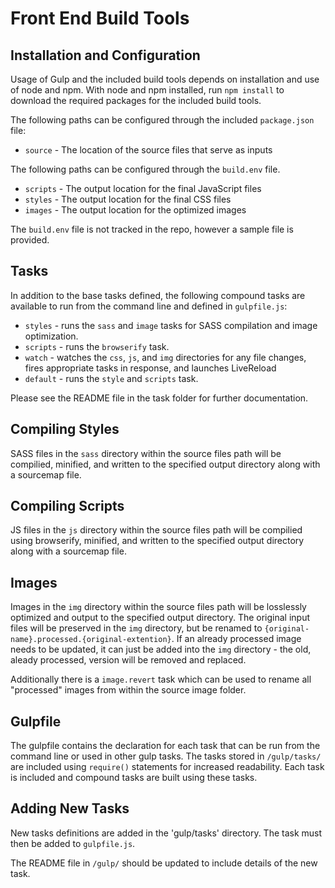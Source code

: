 # Front End Build Tools

## Installation and Configuration

Usage of Gulp and the included build tools depends on installation and use of node and npm.  With node and npm installed, run `npm install` to download the required packages for the included build tools.

The following paths can be configured through the included `package.json` file:

*  `source` - The location of the source files that serve as inputs

The following paths can be configured through the `build.env` file.

*  `scripts` - The output location for the final JavaScript files
*  `styles` - The output location for the final CSS files
*  `images` - The output location for the optimized images

The `build.env` file is not tracked in the repo, however a sample file is provided.

## Tasks
In addition to the base tasks defined, the following compound tasks are available to run from the command line and defined in `gulpfile.js`:

* `styles` - runs the `sass` and `image` tasks for SASS compilation and image optimization.
* `scripts` - runs the `browserify` task.
* `watch` - watches the `css`, `js`, and `img` directories for any file changes, fires appropriate tasks in response, and launches LiveReload
* `default` - runs the `style` and `scripts` task.

Please see the README file in the task folder for further documentation.

## Compiling Styles

SASS files in the `sass` directory within the source files path will be compilied, minified, and written to the specified output directory along with a sourcemap file.

## Compiling Scripts

JS files in the `js` directory within the source files path will be compilied using browserify, minified, and written to the specified output directory along with a sourcemap file.

## Images

Images in the `img` directory within the source files path will be losslessly optimized and output to the specified output directory.  The original input files will be preserved in the `img` directory, but be renamed to `{original-name}.processed.{original-extention}`.  If an already processed image needs to be updated, it can just be added into the `img` directory - the old, aleady processed, version will be removed and replaced.

Additionally there is a `image.revert` task which can be used to rename all "processed" images from within the source image folder.

## Gulpfile

The gulpfile contains the declaration for each task that can be run from the command line or used in other gulp tasks.  The tasks stored in `/gulp/tasks/` are included using `require()` statements for increased readability.  Each task is included and compound tasks are built using these tasks.

## Adding New Tasks
New tasks definitions are added in the 'gulp/tasks' directory.  The task must then be added to `gulpfile.js`.  

The README file in `/gulp/` should be updated to include details of the new task.